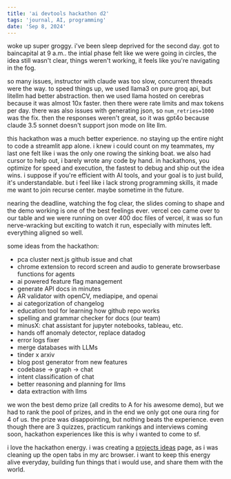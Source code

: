 ```yaml
---
title: 'ai devtools hackathon d2'
tags: 'journal, AI, programming'
date: 'Sep 8, 2024'
---
```


woke up super groggy. i've been sleep deprived for the second day. got to baincapital at 9 a.m.. the intial phase felt like we were going in circles, the idea still wasn't clear, things weren't working, it feels like you're navigating in the fog.

so many issues, instructor with claude was too slow, concurrent threads were the way. to speed things up, we used llama3 on pure groq api, but litellm had better abstraction. then we used llama hosted on cerebras because it was almost 10x faster. then there were rate limits and max tokens per day. there was also issues with generating json, so `num_retries=1000` was the fix. then the responses weren't great, so it was gpt4o because claude 3.5 sonnet doesn't support json mode on lite llm.

this hackathon was a much better experience. no staying up the entire night to code a streamlit app alone. i knew i could count on my teammates, my last one felt like i was the only one rowing the sinking boat. we also had cursor to help out, i barely wrote any code by hand. in hackathons, you optimize for speed and execution, the fastest to debug and ship out the idea wins. i suppose if you're efficient with AI tools, and your goal is to just build, it's understandable. but i feel like i lack strong programming skills, it made me want to join recurse center. maybe sometime in the future.

nearing the deadline, watching the fog clear, the slides coming to shape and the demo working is one of the best feelings ever. vercel ceo came over to our table and we were running on over 400 doc files of vercel, it was so fun nerve-wracking but exciting to watch it run, especially with minutes left. everything aligned so well.

some ideas from the hackathon:

- pca cluster next.js github issue and chat
- chrome extension to record screen and audio to generate browserbase functions for agents
- ai powered feature flag management
- generate API docs in minutes
- AR validator with openCV, mediapipe, and openai
- ai categorization of changelog
- education tool for learning how github repo works
- spelling and grammar checker for docs (our team)
- minusX: chat assistant for jupyter notebooks, tableau, etc.
- hands off anomaly detector, replace datadog
- error logs fixer
- merge databases with LLMs
- tinder x arxiv
- blog post generator from new features
- codebase -> graph -> chat
- intent classification of chat
- better reasoning and planning for llms
- data extraction with llms

we won the best demo prize (all credits to A for his awesome demo), but we had to rank the pool of prizes, and in the end we only got one oura ring for 4 of us. the prize was disappointing, but nothing beats the experience. even though there are 3 quizzes, practicum rankings and interviews coming soon, hackathon experiences like this is why i wanted to come to sf.

i love the hackathon energy. i was creating a [projects ideas](/projects) page, as i was cleaning up the open tabs in my arc browser. i want to keep this energy alive everyday, building fun things that i would use, and share them with the world.
